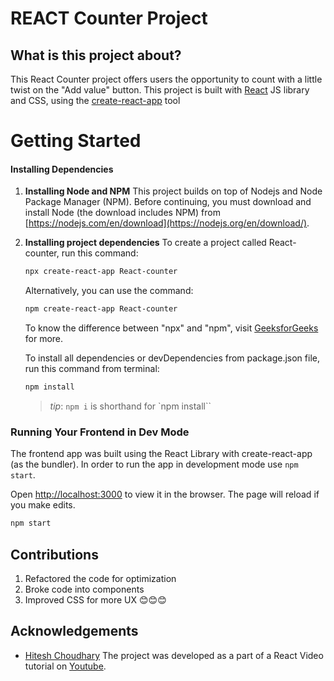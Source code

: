 # REACT Counter Project

## What is this project about?

This React Counter project offers users the opportunity to count with a little twist on the "Add value" button.
This project is built with [React](https://react.dev) JS library and CSS, using the [create-react-app](https://create-react-app.dev/) tool

# Getting Started

#### Installing Dependencies

1.  **Installing Node and NPM**
    This project builds on top of Nodejs and Node Package Manager (NPM). Before continuing, you must download and install Node (the download includes NPM) from [https://nodejs.com/en/download](https://nodejs.org/en/download/).

2.  **Installing project dependencies**
    To create a project called React-counter, run this command:

    ```bash
    npx create-react-app React-counter
    ```

    Alternatively, you can use the command:

    ```bash
    npm create-react-app React-counter
    ```

    To know the difference between "npx" and "npm", visit [GeeksforGeeks](https://www.geeksforgeeks.org/what-are-the-differences-between-npm-and-npx/) for more.

    To install all dependencies or devDependencies from package.json file, run this command from terminal:

    ```bash
    npm install
    ```

    > _tip_: `npm i` is shorthand for `npm install``

### Running Your Frontend in Dev Mode

The frontend app was built using the React Library with create-react-app (as the bundler). In order to run the app in development mode use `npm start`.

Open [http://localhost:3000](http://localhost:) to view it in the browser. The page will reload if you make edits.

```bash
npm start
```

## Contributions

1. Refactored the code for optimization
2. Broke code into components
3. Improved CSS for more UX
   😊😊😊

## Acknowledgements

- [Hitesh Choudhary](https://hiteshchoudhary.com/) The project was developed as a part of a React Video tutorial on [Youtube](https://www.youtube.com/watch?v=4DqAvWonPAg).
